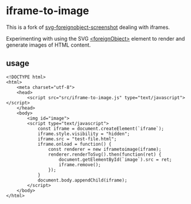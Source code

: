 # iframe-to-image

This is a fork of [svg-foreignobject-screenshot](https://github.com/aautar/svg-foreignobject-screenshot) dealing with iframes.

Experimenting with using the SVG [\<foreignObject>](https://developer.mozilla.org/en-US/docs/Web/SVG/Element/foreignObject) element to render and generate images of HTML content.

## usage

    <!DOCTYPE html>
    <html>
        <meta charset="utf-8">
        <head>
            <script src="src/iframe-to-image.js" type="text/javascript"></script>
        </head>
        <body>
            <img id="image">
            <script type="text/javascript">
                const iframe = document.createElement(`iframe`);
                iframe.style.visibility = "hidden";
                iframe.src = "test-file.html";
                iframe.onload = function() {
                    const renderer = new iframetoimage(iframe);
                    renderer.renderToSvg().then(function(ret) {
                        document.getElementById(`image`).src = ret;
                        iframe.remove();
                    });
                }
                document.body.appendChild(iframe);
            </script>
        </body>
    </html>
